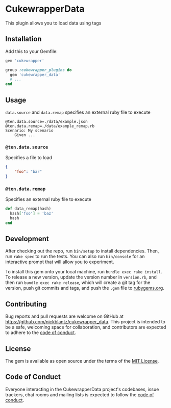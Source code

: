 # CukewrapperData

This plugin allows you to load data using tags

## Installation

Add this to your Gemfile:

```ruby
gem 'cukewrapper'

group :cukewrapper_plugins do
  gem 'cukewrapper_data'
  # ...
end
```

## Usage

`data.source`  and `data.remap` specifies an external ruby file to execute

```gherkin
@ten.data.source=./data/example.json @ten.data.remap=./data/example_remap.rb
Scenario: My scenario
    Given ...
```

### `@ten.data.source`

Specifies a file to load

```json
{
    "foo": "bar"
}
```

### `@ten.data.remap`

Specifies an external ruby file to execute

```ruby
def data_remap(hash)
  hash['foo'] = 'baz'
  hash
end

```

## Development

After checking out the repo, run `bin/setup` to install dependencies. Then, run `rake spec` to run the tests. You can also run `bin/console` for an interactive prompt that will allow you to experiment.

To install this gem onto your local machine, run `bundle exec rake install`. To release a new version, update the version number in `version.rb`, and then run `bundle exec rake release`, which will create a git tag for the version, push git commits and tags, and push the `.gem` file to [rubygems.org](https://rubygems.org).

## Contributing

Bug reports and pull requests are welcome on GitHub at https://github.com/nickblantz/cukewrapper_data. This project is intended to be a safe, welcoming space for collaboration, and contributors are expected to adhere to the [code of conduct](https://github.com/nickblantz/cukewrapper_data/blob/master/CODE_OF_CONDUCT.md).


## License

The gem is available as open source under the terms of the [MIT License](https://opensource.org/licenses/MIT).

## Code of Conduct

Everyone interacting in the CukewrapperData project's codebases, issue trackers, chat rooms and mailing lists is expected to follow the [code of conduct](https://github.com/nickblantz/cukewrapper_data/blob/master/CODE_OF_CONDUCT.md).
